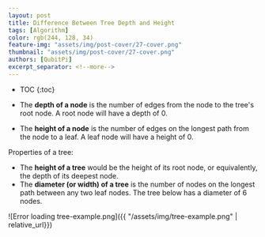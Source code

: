 ```yaml
---
layout: post
title: Difference Between Tree Depth and Height
tags: [Algorithm]
color: rgb(244, 128, 34)
feature-img: "assets/img/post-cover/27-cover.png"
thumbnail: "assets/img/post-cover/27-cover.png"
authors: [QubitPi]
excerpt_separator: <!--more-->
---
```


<!--more-->

* TOC
{:toc}

* The **depth of a node** is the number of edges from the node to the tree's root node. A root node will have a depth of
  0.
* The **height of a node** is the number of edges on the longest path from the node to a leaf. A leaf node will have a
  height of 0.

Properties of a tree:

* The **height of a tree** would be the height of its root node, or equivalently, the depth of its deepest node.
* The **diameter (or width) of a tree** is the number of nodes on the longest path between any two leaf nodes. The tree
  below has a diameter of 6 nodes.

![Error loading tree-example.png]({{ "/assets/img/tree-example.png" | relative_url}})
